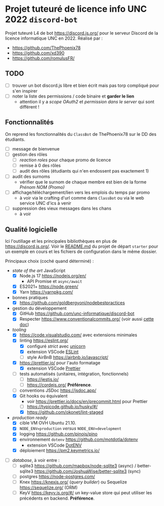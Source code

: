 # Projet tuteuré de licence info UNC 2022 `discord-bot`

Projet tuteuré L4 de bot <https://discord.js.org/> pour le serveur Discord de la licence informatique UNC en 2022. Réalisé par :

- <https://github.com/ThePhoenix78>
- <https://github.com/xd390>
- <https://github.com/romulusFR/>

## TODO

- [ ] trouver un bot discord.js libre et bien écrit mais pas torp compliqué pour s'en inspirer
- [ ] noter la liste des permissions / code binaire et **garder le lien**
  - attention il y a _scope OAuth2_ et _permission dans le server_ qui sont différent !

## Fonctionnalités

On reprend les fonctionnalités du `ClassBot` de ThePhoenix78 sur le DD des étudiants.

- [ ] message de bienvenue
- [ ] gestion des rôles
  - [ ] _reaction roles_ pour chaque promo de licence
  - [ ] remise à 0 des rôles
  - [ ] audit des rôles (étudiants qui n'en endossent pas exactement 1)
- [ ] audit des surnoms
  - vérifier que le surnom de chaque membre est bien de la forme _Prénom NOM (Promo)_
- [ ] affichage/téléchargement/lien vers les emplois du temps par promo
  - à voir via le crafting d'url comme dans `ClassBot` ou via le web service UNC d'ics à venir
- [ ] suppression des vieux messages dans les chans
  - à voir

## Qualité logicielle

Ici l'outillage et les principales bibliothèques en plus de <https://discord.js.org/>.
Voir le [README.md](demos/starter/README.md) du projet de départ `starter` pour un exemple en cours et les fichiers de configuration dans le même dossier.

Principaux choix (coché quand déterminé) :

- _state of the art_ JavaScript
  - [X] Node.js 17 <https://nodejs.org/en/>
    - API Promise et `async/await`
  - [X] ES2021+ <https://node.green/>
  - [X] Yarn <https://yarnpkg.com/>
- bonnes pratiques
  - [X] <https://github.com/goldbergyoni/nodebestpractices>
- gestion du développement
  - [X] GitHub <https://github.com/unc-informatique/discord-bot>
  - [X] Respecter <https://www.conventionalcommits.org/> (voir aussi [cette doc](https://gist.github.com/joshbuchea/6f47e86d2510bce28f8e7f42ae84c716))
- _tooling_
  - [X] <https://code.visualstudio.com/> avec extensions minimales
  - [X] linting <https://eslint.org/>
    - [X] configuré _strict_ avec [unicorn](https://github.com/sindresorhus/eslint-plugin-unicorn)
    - [X] extension VSCode [ESLint](https://marketplace.visualstudio.com/items?itemName=dbaeumer.vscode-eslint)
    - [ ] style AirBnB <https://airbnb.io/javascript/>
  - [X] <https://prettier.io/> pour l'auto formatage
    - [X] extension VSCode [Prettier](https://marketplace.visualstudio.com/items?itemName=esbenp.prettier-vscode)
  - [ ] tests automatisés (unitaires, intégration, fonctionnels)
    - [ ] <https://jestjs.io/>
    - [ ] <https://cordejs.org/> **Préférence**.
  - [ ] conventions JSDoc <https://jsdoc.app/>
  - [X] Git hooks ou équivalent
    - voir <https://prettier.io/docs/en/precommit.html> pour Prettier
    - [ ] <https://typicode.github.io/husky/#/>
    - [X] <https://github.com/okonet/lint-staged>
- _production ready_
  - [X] cible VM OVH Ubuntu 21.10.
  - [X] `NODE_ENV=production` _versus_ `NODE_ENV=development`
  - [X] logging <https://github.com/pinojs/pino>
  - [X] environnement `dotenv` <https://github.com/motdotla/dotenv>
    - extension VSCode  [DotENV](https://marketplace.visualstudio.com/items?itemName=mikestead.dotenv)
  - [X] déploiement <https://pm2.keymetrics.io/>
- [ ] _database_, à voir entre :
  - [ ] sqlite3 <https://github.com/mapbox/node-sqlite3> (async) / better-sqlite3 <https://github.com/JoshuaWise/better-sqlite3> (sync)
  - [ ] postgres <https://node-postgres.com/>
  - [ ] Knex <https://knexjs.org/> (_query builder_) ou Sequelize <https://sequelize.org/> (ORM)
  - [ ] KeyV <https://keyv.js.org/#/> un key-value store qui peut utiliser les précédents en backend. **Préférence**.

